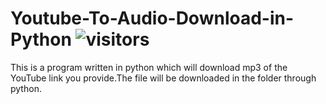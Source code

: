 # Youtube-To-Audio-Download-in-Python ![visitors](https://visitor-badge.laobi.icu/badge?page_id=az/ytadip)
This is a program written in python which will download mp3 of the YouTube link you provide.The file will be downloaded in the folder through python.
